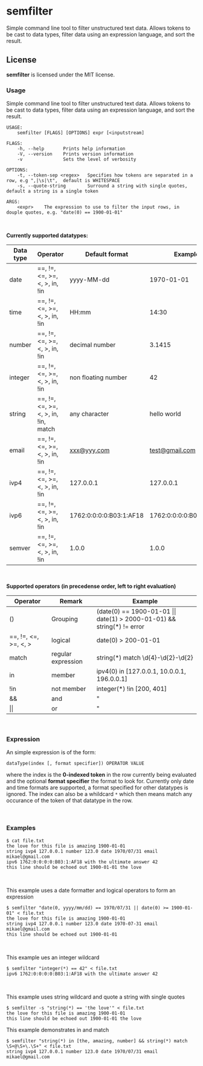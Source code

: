 semfilter
================
Simple command line tool to filter unstructured text data. Allows tokens to be cast to data types, filter data using an expression language, and sort the result.

## License
**semfilter** is licensed under the MIT license.

### Usage
Simple command line tool to filter unstructured text data. Allows tokens to be cast to data types, filter data using an expression language, and sort the result.

    USAGE:
        semfilter [FLAGS] [OPTIONS] expr [<inputstream]

    FLAGS:
        -h, --help       Prints help information
        -V, --version    Prints version information
        -v               Sets the level of verbosity

    OPTIONS:
        -t, --token-sep <regex>   Specifies how tokens are separated in a row, e.g ",|\s|\t",  default is WHITESPACE        
        -s, --quote-string        Surround a string with single quotes, default a string is a single token

    ARGS:
        <expr>    The expression to use to filter the input rows, in douple quotes, e.g. "date(0) == 1900-01-01"
<br>

**Currently supported datatypes:**

| Data type | Operator                             | Default format          | Example                 |
|-----------| -------------------------------------|-------------------------|-------------------------|
| date      | ==, !=, <=, >=, <, >, in, !in        | yyyy-MM-dd              | 1970-01-01              |
| time      | ==, !=, <=, >=, <, >, in, !in        | HH:mm                   | 14:30                   |
| number    | ==, !=, <=, >=, <, >, in, !in        | decimal number          | 3.1415                  |
| integer   | ==, !=, <=, >=, <, >, in, !in        | non floating number     | 42                      |
| string    | ==, !=, <=, >=, <, >, in, !in, match | any character           | hello world             |
| email     | ==, !=, <=, >=, <, >, in, !in        | xxx@yyy.com             | test@gmail.com          |
| ivp4      | ==, !=, <=, >=, <, >, in, !in        | 127.0.0.1               | 127.0.0.1               |
| ivp6      | ==, !=, <=, >=, <, >, in, !in        | 1762:0:0:0:0:B03:1:AF18 | 1762:0:0:0:0:B03:1:AF18 |
| semver    | ==, !=, <=, >=, <, >, in, !in        | 1.0.0                   | 1.0.0                   |


<br>

**Supported operators (in precedense order, left to right evaluation)**

| Operator              | Remark             | Example                                                                 |
|-----------------------|--------------------|-------------------------------------------------------------------------|
| ()                    | Grouping           | (date(0) == 1900-01-01 \|\| date(1) > 2000-01-01) && string(*) != error |
| ==, !=, <=, >=, <, >  | logical            | date(0) > 200-01-01                                                     |
| match                 | regular expression | string(*) match \d{4}-\d{2}-\d{2}                                       |
| in                    | member             | ipv4(0) in [127.0.0.1, 10.0.0.1, 196.0.0.1]                             |
| !in                   | not member         | integer(*) !in [200, 401]                                               |
| &&                    | and                | "                                                                       |
| \|\|                  | or                 | "                                                                       |

<br>


### Expression

An simple expression is of the form:

`dataType(index [, format specifier]) OPERATOR VALUE`

where the index is the **0-indexed token** in the row currently being evaluated and the optional **format specifier** the format to look for. Currently only date and time formats are supported, a format specified for other datatypes is ignored. The index can also be a whildcard `*` which then means match any occurance of the token of that datatype in the row. 


<br>

### Examples
```
$ cat file.txt
the love for this file is amazing 1900-01-01
string ivp4 127.0.0.1 number 123.0 date 1970/07/31 email mikael@gmail.com
ipv6 1762:0:0:0:0:B03:1:AF18 with the ultimate answer 42
this line should be echoed out 1900-01-01 the love
```

<br>

This example uses a date formatter and logical operators to form an expression
```
$ semfilter "date(0, yyyy/mm/dd) == 1970/07/31 || date(0) >= 1900-01-01" < file.txt
the love for this file is amazing 1900-01-01
string ivp4 127.0.0.1 number 123.0 date 1970-07-31 email mikael@gmail.com
this line should be echoed out 1900-01-01
```
<br>

This example ues an integer wildcard
```
$ semfilter "integer(*) == 42" < file.txt
ipv6 1762:0:0:0:0:B03:1:AF18 with the ultimate answer 42
```
<br>

This example uses string wildcard and quote a string with single quotes
```
$ semfilter -s "string(*) == 'the love'" < file.txt
the love for this file is amazing 1900-01-01
this line should be echoed out 1900-01-01 the love
```

This example demonstrates in and match 
```
$ semfilter "string(*) in [the, amazing, number] && string(*) match \S+@\S+\.\S+" < file.txt
string ivp4 127.0.0.1 number 123.0 date 1970/07/31 email mikael@gmail.com
```
